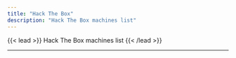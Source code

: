 ```yaml
---
title: "Hack The Box"
description: "Hack The Box machines list"
---
```


{{< lead >}}
Hack The Box machines list
{{< /lead >}}

---
  
